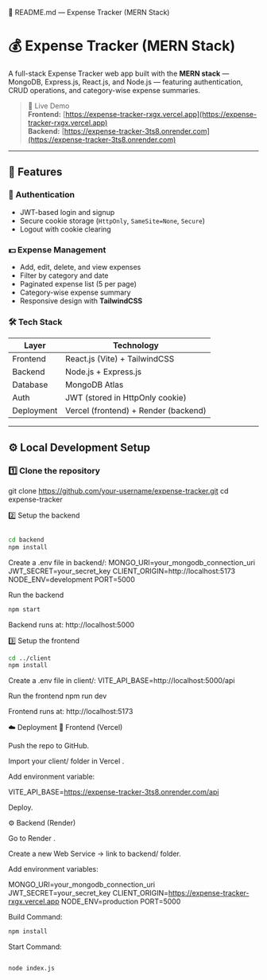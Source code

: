 📘 README.md — Expense Tracker (MERN Stack)
# 💰 Expense Tracker (MERN Stack)

A full-stack Expense Tracker web app built with the **MERN stack** —  
MongoDB, Express.js, React.js, and Node.js — featuring authentication, CRUD operations, and category-wise expense summaries.

> 🚀 Live Demo  
> **Frontend:** [https://expense-tracker-rxgx.vercel.app](https://expense-tracker-rxgx.vercel.app)  
> **Backend:** [https://expense-tracker-3ts8.onrender.com](https://expense-tracker-3ts8.onrender.com)

---

## 🧩 Features

### 🔐 Authentication
- JWT-based login and signup  
- Secure cookie storage (`HttpOnly`, `SameSite=None`, `Secure`)  
- Logout with cookie clearing

### 💵 Expense Management
- Add, edit, delete, and view expenses  
- Filter by category and date  
- Paginated expense list (5 per page)  
- Category-wise expense summary  
- Responsive design with **TailwindCSS**

### 🛠️ Tech Stack
| Layer | Technology |
|-------|-------------|
| Frontend | React.js (Vite) + TailwindCSS |
| Backend | Node.js + Express.js |
| Database | MongoDB Atlas |
| Auth | JWT (stored in HttpOnly cookie) |
| Deployment | Vercel (frontend) + Render (backend) |

---

## ⚙️ Local Development Setup

### 1️⃣ Clone the repository

git clone https://github.com/your-username/expense-tracker.git
cd expense-tracker

2️⃣ Setup the backend

```bash

cd backend
npm install

```

Create a .env file in backend/:
MONGO_URI=your_mongodb_connection_uri
JWT_SECRET=your_secret_key
CLIENT_ORIGIN=http://localhost:5173
NODE_ENV=development
PORT=5000

Run the backend

```bash
npm start

```


Backend runs at: http://localhost:5000

3️⃣ Setup the frontend
```bash
cd ../client
npm install
```

Create a .env file in client/:
VITE_API_BASE=http://localhost:5000/api

Run the frontend
npm run dev


Frontend runs at: http://localhost:5173

☁️ Deployment
🚀 Frontend (Vercel)

Push the repo to GitHub.

Import your client/ folder in Vercel
.

Add environment variable:

VITE_API_BASE=https://expense-tracker-3ts8.onrender.com/api


Deploy.

⚙️ Backend (Render)

Go to Render
.

Create a new Web Service → link to backend/ folder.

Add environment variables:

MONGO_URI=your_mongodb_connection_uri
JWT_SECRET=your_secret_key
CLIENT_ORIGIN=https://expense-tracker-rxgx.vercel.app
NODE_ENV=production
PORT=5000



Build Command:
```bash
npm install
```


Start Command:

```bash

node index.js 
```

